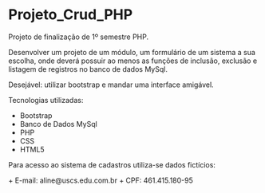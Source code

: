 # Projeto_Crud_PHP
Projeto de finalização de 1º semestre PHP.

<p>Desenvolver um projeto de um módulo, um formulário de um sistema a sua escolha, onde deverá possuir ao menos as funções de inclusão, exclusão e listagem de registros no banco de dados MySql.</p> 
<p>Desejável: utilizar bootstrap e mandar uma interface amigável.</p>


Tecnologias utilizadas: 
+ Bootstrap
+ Banco de Dados MySql
+ PHP
+ CSS
+ HTML5

<p>Para acesso ao sistema de cadastros utiliza-se dados fictícios: </p>
+ E-mail: aline@uscs.edu.com.br  
+ CPF: 461.415.180-95


